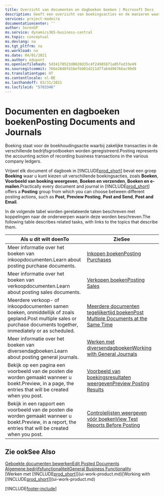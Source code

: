 ```yaml
---
title: Overzicht van documenten en dagboeken boeken | Microsoft Docs
description: Geeft een overzicht van boekingsacties en de manieren waarop u documenten en dagboeken kunt boeken.
services: project-madeira
documentationcenter: ''
author: SorenGP
ms.service: dynamics365-business-central
ms.topic: conceptual
ms.devlang: na
ms.tgt_pltfrm: na
ms.workload: na
ms.date: 04/01/2021
ms.author: edupont
ms.openlocfilehash: 5d34178523d0020d35c4f24985871a05fed33e49
ms.sourcegitcommit: 766e2840fd16efb901d211d7fa64d96766ac99d9
ms.translationtype: HT
ms.contentlocale: nl-BE
ms.lasthandoff: 03/31/2021
ms.locfileid: "5783346"
---
```

# <a name="posting-documents-and-journals"></a><span data-ttu-id="36305-103">Documenten en dagboeken boeken</span><span class="sxs-lookup"><span data-stu-id="36305-103">Posting Documents and Journals</span></span>
<span data-ttu-id="36305-104">Boeking staat voor de boekhoudingsactie waarbij zakelijke transacties in de verschillende bedrijfsgrootboeken worden geregistreerd.</span><span class="sxs-lookup"><span data-stu-id="36305-104">Posting represents the accounting action of recording business transactions in the various company ledgers.</span></span>

<span data-ttu-id="36305-105">Vrijwel elk document of dagboek in [!INCLUDE[prod_short](includes/prod_short.md)] bevat een groep **Boeking** waar u kunt kiezen uit verschillende boekingsacties, zoals **Boeken**, **Voorbeeld van boeking weergeven**, **Boeken en verzenden**, **Boeken en e-mailen**.</span><span class="sxs-lookup"><span data-stu-id="36305-105">Practically every document and journal in [!INCLUDE[prod_short](includes/prod_short.md)] offers a **Posting** group from which you can choose between different posting actions, such as **Post**, **Preview Posting**, **Post and Send**, **Post and Email**.</span></span>

<span data-ttu-id="36305-106">In de volgende tabel worden gerelateerde taken beschreven met koppelingen naar de onderwerpen waarin deze worden beschreven.</span><span class="sxs-lookup"><span data-stu-id="36305-106">The following table describes related tasks, with links to the topics that describe them.</span></span>

| <span data-ttu-id="36305-107">Als u dit wilt doen</span><span class="sxs-lookup"><span data-stu-id="36305-107">To</span></span> | <span data-ttu-id="36305-108">Zie</span><span class="sxs-lookup"><span data-stu-id="36305-108">See</span></span> |
| --- | --- |
| <span data-ttu-id="36305-109">Meer informatie over het boeken van inkoopdocumenten.</span><span class="sxs-lookup"><span data-stu-id="36305-109">Learn about posting purchase documents.</span></span> |[<span data-ttu-id="36305-110">Inkopen boeken</span><span class="sxs-lookup"><span data-stu-id="36305-110">Posting Purchases</span></span>](ui-post-purchases.md) |
| <span data-ttu-id="36305-111">Meer informatie over het boeken van verkoopdocumenten.</span><span class="sxs-lookup"><span data-stu-id="36305-111">Learn about posting sales documents.</span></span> |[<span data-ttu-id="36305-112">Verkopen boeken</span><span class="sxs-lookup"><span data-stu-id="36305-112">Posting Sales</span></span>](ui-post-sales.md) |
| <span data-ttu-id="36305-113">Meerdere verkoop- of inkoopdocumenten samen boeken, onmiddellijk of zoals gepland.</span><span class="sxs-lookup"><span data-stu-id="36305-113">Post multiple sales or purchase documents together, immediately or as scheduled.</span></span>|[<span data-ttu-id="36305-114">Meerdere documenten tegelijkertijd boeken</span><span class="sxs-lookup"><span data-stu-id="36305-114">Post Multiple Documents at the Same Time</span></span>](ui-batch-posting.md)|
| <span data-ttu-id="36305-115">Meer informatie over het boeken van diversendagboeken.</span><span class="sxs-lookup"><span data-stu-id="36305-115">Learn about posting general journals.</span></span> |[<span data-ttu-id="36305-116">Werken met diversendagboeken</span><span class="sxs-lookup"><span data-stu-id="36305-116">Working with General Journals</span></span>](ui-work-general-journals.md) |
| <span data-ttu-id="36305-117">Bekijk op een pagina een voorbeeld van de posten die worden gemaakt wanneer u boekt.</span><span class="sxs-lookup"><span data-stu-id="36305-117">Preview, in a page, the entries that will be created when you post.</span></span> |[<span data-ttu-id="36305-118">Voorbeeld van boekingsresultaten weergeven</span><span class="sxs-lookup"><span data-stu-id="36305-118">Preview Posting Results</span></span>](ui-how-preview-post-results.md) |
| <span data-ttu-id="36305-119">Bekijk in een rapport een voorbeeld van de posten die worden gemaakt wanneer u boekt.</span><span class="sxs-lookup"><span data-stu-id="36305-119">Preview, in a report, the entries that will be created when you post.</span></span> |[<span data-ttu-id="36305-120">Controlelijsten weergeven vóór boeken</span><span class="sxs-lookup"><span data-stu-id="36305-120">View Test Reports Before Posting</span></span>](ui-how-view-test-reports-posting.md) |

## <a name="see-also"></a><span data-ttu-id="36305-121">Zie ook</span><span class="sxs-lookup"><span data-stu-id="36305-121">See Also</span></span>
[<span data-ttu-id="36305-122">Geboekte documenten bewerken</span><span class="sxs-lookup"><span data-stu-id="36305-122">Edit Posted Documents</span></span>](across-edit-posted-document.md)  
[<span data-ttu-id="36305-123">Algemene bedrijfsfunctionaliteit</span><span class="sxs-lookup"><span data-stu-id="36305-123">General Business Functionality</span></span>](ui-across-business-areas.md)  
<span data-ttu-id="36305-124">[Werken met [!INCLUDE[prod_short](includes/prod_short.md)]](ui-work-product.md)</span><span class="sxs-lookup"><span data-stu-id="36305-124">[Working with [!INCLUDE[prod_short](includes/prod_short.md)]](ui-work-product.md)</span></span>


[!INCLUDE[footer-include](includes/footer-banner.md)]